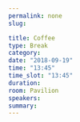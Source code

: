 ```yaml
---
permalink: none
slug:

title: Coffee
type: Break
category:
date: "2018-09-19"
time: "13:45"
time_slot: "13:45"
duration:
room: Pavilion
speakers:
summary:
---
```

